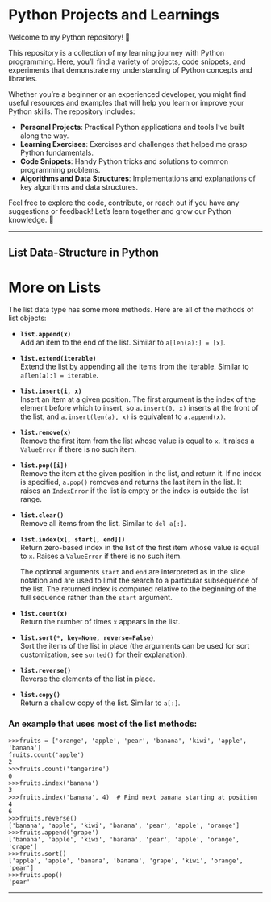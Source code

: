 # Python Projects and Learnings

Welcome to my Python repository! 🎉

This repository is a collection of my learning journey with Python programming. Here, you’ll find a variety of projects, code snippets, and experiments that demonstrate my understanding of Python concepts and libraries. 

Whether you’re a beginner or an experienced developer, you might find useful resources and examples that will help you learn or improve your Python skills. The repository includes:

- **Personal Projects**: Practical Python applications and tools I’ve built along the way.
- **Learning Exercises**: Exercises and challenges that helped me grasp Python fundamentals.
- **Code Snippets**: Handy Python tricks and solutions to common programming problems.
- **Algorithms and Data Structures**: Implementations and explanations of key algorithms and data structures.

Feel free to explore the code, contribute, or reach out if you have any suggestions or feedback! Let’s learn together and grow our Python knowledge. 🚀

---
## List Data-Structure in Python

# More on Lists

The list data type has some more methods. Here are all of the methods of list objects:

- **`list.append(x)`**  
  Add an item to the end of the list. Similar to `a[len(a):] = [x]`.

- **`list.extend(iterable)`**  
  Extend the list by appending all the items from the iterable. Similar to `a[len(a):] = iterable`.

- **`list.insert(i, x)`**  
  Insert an item at a given position. The first argument is the index of the element before which to insert, so `a.insert(0, x)` inserts at the front of the list, and `a.insert(len(a), x)` is equivalent to `a.append(x)`.

- **`list.remove(x)`**  
  Remove the first item from the list whose value is equal to `x`. It raises a `ValueError` if there is no such item.

- **`list.pop([i])`**  
  Remove the item at the given position in the list, and return it. If no index is specified, `a.pop()` removes and returns the last item in the list. It raises an `IndexError` if the list is empty or the index is outside the list range.

- **`list.clear()`**  
  Remove all items from the list. Similar to `del a[:]`.

- **`list.index(x[, start[, end]])`**  
  Return zero-based index in the list of the first item whose value is equal to `x`. Raises a `ValueError` if there is no such item.

  The optional arguments `start` and `end` are interpreted as in the slice notation and are used to limit the search to a particular subsequence of the list. The returned index is computed relative to the beginning of the full sequence rather than the `start` argument.

- **`list.count(x)`**  
  Return the number of times `x` appears in the list.

- **`list.sort(*, key=None, reverse=False)`**  
  Sort the items of the list in place (the arguments can be used for sort customization, see `sorted()` for their explanation).

- **`list.reverse()`**  
  Reverse the elements of the list in place.

- **`list.copy()`**  
  Return a shallow copy of the list. Similar to `a[:]`.

### An example that uses most of the list methods:


```
>>>fruits = ['orange', 'apple', 'pear', 'banana', 'kiwi', 'apple', 'banana']
fruits.count('apple')
2
>>>fruits.count('tangerine')
0
>>>fruits.index('banana')
3
>>>fruits.index('banana', 4)  # Find next banana starting at position 4
6
>>>fruits.reverse()
['banana', 'apple', 'kiwi', 'banana', 'pear', 'apple', 'orange']
>>>fruits.append('grape')
['banana', 'apple', 'kiwi', 'banana', 'pear', 'apple', 'orange', 'grape']
>>>fruits.sort()
['apple', 'apple', 'banana', 'banana', 'grape', 'kiwi', 'orange', 'pear']
>>>fruits.pop()
'pear'
```
---
